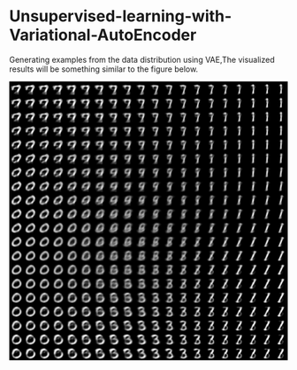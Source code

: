 # Unsupervised-learning-with-Variational-AutoEncoder
Generating examples from the data distribution using VAE,The visualized results will be something similar to the figure below.




![Alt text](http://github.com/hjw1993/Unsupervised-learning-with-Variational-AutoEncoder/raw/master/VAE/latent_space.png)
